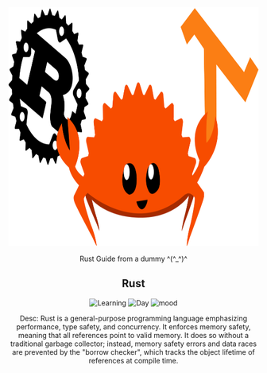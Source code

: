 <div align="center">
    <img src="https://github.com/KapiKane/Rust-parakoy/blob/main/Rustacian.png" alt="Logo" width="940" height="480">

Rust Guide from a dummy ^(^_^)^
  
## Rust

![Learning](https://img.shields.io/badge/Learning-Yes!-green)
![Day](https://img.shields.io/badge/Day-1-red)
![mood](https://img.shields.io/badge/Mood-Happy-yellow)

Desc: Rust is a general-purpose programming language emphasizing performance, type safety, and concurrency. It enforces memory safety, meaning that all references point to valid memory. It does so without a traditional garbage collector; instead, memory safety errors and data races are prevented by the "borrow checker", which tracks the object lifetime of references at compile time.
